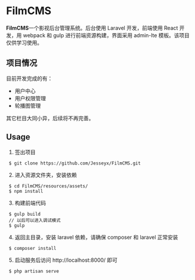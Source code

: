 # FilmCMS

**FilmCMS**一个影视后台管理系统。后台使用 Laravel 开发，前端使用 React 开发，用 webpack 和 gulp 进行前端资源构建，界面采用 admin-lte 模板。该项目仅供学习使用。

## 项目情况

目前开发完成的有：

  * 用户中心
  * 用户权限管理
  * 轮播图管理

其它栏目大同小异，后续将不再完善。


## Usage

 1. 签出项目
```
 $ git clone https://github.com/Jesseyx/FilmCMS.git
```

 2. 进入资源文件夹，安装依赖
```
 $ cd FilmCMS/resources/assets/
 $ npm install
```

 3. 构建前端代码
```
 $ gulp build
 // 以后可以进入调试模式
 $ gulp
```

 4. 返回主目录，安装 laravel 依赖，请确保 composer 和 laravel 正常安装
```
 $ composer install
```

 5. 启动服务后访问 http://localhost:8000/ 即可
```
 $ php artisan serve
```
